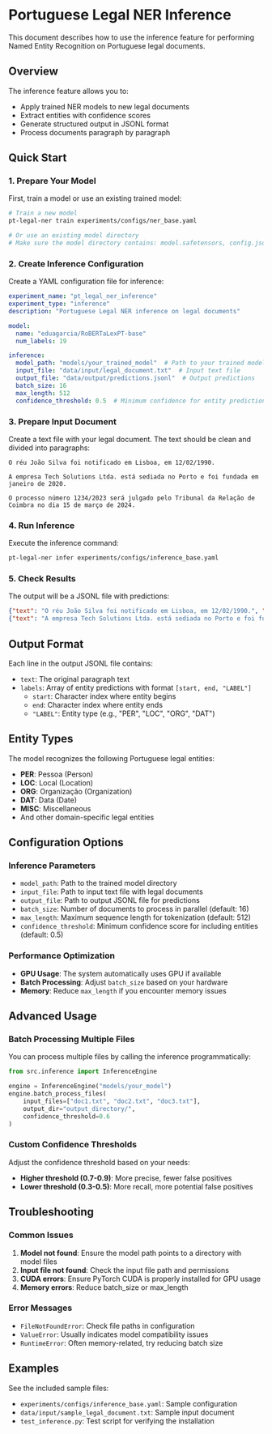 # Portuguese Legal NER Inference

This document describes how to use the inference feature for performing Named Entity Recognition on Portuguese legal documents.

## Overview

The inference feature allows you to:
- Apply trained NER models to new legal documents
- Extract entities with confidence scores
- Generate structured output in JSONL format
- Process documents paragraph by paragraph

## Quick Start

### 1. Prepare Your Model

First, train a model or use an existing trained model:

```bash
# Train a new model
pt-legal-ner train experiments/configs/ner_base.yaml

# Or use an existing model directory
# Make sure the model directory contains: model.safetensors, config.json, tokenizer files
```

### 2. Create Inference Configuration

Create a YAML configuration file for inference:

```yaml
experiment_name: "pt_legal_ner_inference"
experiment_type: "inference"
description: "Portuguese Legal NER inference on legal documents"

model:
  name: "eduagarcia/RoBERTaLexPT-base"
  num_labels: 19

inference:
  model_path: "models/your_trained_model"  # Path to your trained model
  input_file: "data/input/legal_document.txt"  # Input text file
  output_file: "data/output/predictions.jsonl"  # Output predictions
  batch_size: 16
  max_length: 512
  confidence_threshold: 0.5  # Minimum confidence for entity predictions
```

### 3. Prepare Input Document

Create a text file with your legal document. The text should be clean and divided into paragraphs:

```text
O réu João Silva foi notificado em Lisboa, em 12/02/1990.

A empresa Tech Solutions Ltda. está sediada no Porto e foi fundada em janeiro de 2020.

O processo número 1234/2023 será julgado pelo Tribunal da Relação de Coimbra no dia 15 de março de 2024.
```

### 4. Run Inference

Execute the inference command:

```bash
pt-legal-ner infer experiments/configs/inference_base.yaml
```

### 5. Check Results

The output will be a JSONL file with predictions:

```json
{"text": "O réu João Silva foi notificado em Lisboa, em 12/02/1990.", "labels": [[6, 16, "PER"], [37, 43, "LOC"], [49, 59, "DAT"]]}
{"text": "A empresa Tech Solutions Ltda. está sediada no Porto e foi fundada em janeiro de 2020.", "labels": [[10, 31, "ORG"], [52, 57, "LOC"], [75, 91, "DAT"]]}
```

## Output Format

Each line in the output JSONL file contains:
- `text`: The original paragraph text
- `labels`: Array of entity predictions with format `[start, end, "LABEL"]`
  - `start`: Character index where entity begins
  - `end`: Character index where entity ends  
  - `"LABEL"`: Entity type (e.g., "PER", "LOC", "ORG", "DAT")

## Entity Types

The model recognizes the following Portuguese legal entities:
- **PER**: Pessoa (Person)
- **LOC**: Local (Location)
- **ORG**: Organização (Organization)
- **DAT**: Data (Date)
- **MISC**: Miscellaneous
- And other domain-specific legal entities

## Configuration Options

### Inference Parameters

- `model_path`: Path to the trained model directory
- `input_file`: Path to input text file with legal documents
- `output_file`: Path to output JSONL file for predictions
- `batch_size`: Number of documents to process in parallel (default: 16)
- `max_length`: Maximum sequence length for tokenization (default: 512)
- `confidence_threshold`: Minimum confidence score for including entities (default: 0.5)

### Performance Optimization

- **GPU Usage**: The system automatically uses GPU if available
- **Batch Processing**: Adjust `batch_size` based on your hardware
- **Memory**: Reduce `max_length` if you encounter memory issues

## Advanced Usage

### Batch Processing Multiple Files

You can process multiple files by calling the inference programmatically:

```python
from src.inference import InferenceEngine

engine = InferenceEngine("models/your_model")
engine.batch_process_files(
    input_files=["doc1.txt", "doc2.txt", "doc3.txt"],
    output_dir="output_directory/",
    confidence_threshold=0.6
)
```

### Custom Confidence Thresholds

Adjust the confidence threshold based on your needs:
- **Higher threshold (0.7-0.9)**: More precise, fewer false positives
- **Lower threshold (0.3-0.5)**: More recall, more potential false positives

## Troubleshooting

### Common Issues

1. **Model not found**: Ensure the model path points to a directory with model files
2. **Input file not found**: Check the input file path and permissions
3. **CUDA errors**: Ensure PyTorch CUDA is properly installed for GPU usage
4. **Memory errors**: Reduce batch_size or max_length

### Error Messages

- `FileNotFoundError`: Check file paths in configuration
- `ValueError`: Usually indicates model compatibility issues
- `RuntimeError`: Often memory-related, try reducing batch size

## Examples

See the included sample files:
- `experiments/configs/inference_base.yaml`: Sample configuration
- `data/input/sample_legal_document.txt`: Sample input document
- `test_inference.py`: Test script for verifying the installation